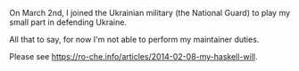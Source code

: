 On March 2nd, I joined the Ukrainian military
(the National Guard) to play my small part
in defending Ukraine.

All that to say, for now I'm not able 
to perform my maintainer duties.

Please see <https://ro-che.info/articles/2014-02-08-my-haskell-will>.
